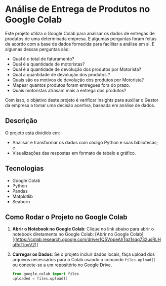 # Análise de Entrega de Produtos no Google Colab

Este projeto utiliza o Google Colab para analisar os dados de entregas de produtos de uma determinada empresa.
E algumas perguntas foram feitas de acordo com a base de dados fornecida para facilitar a análise em si. E algumas dessas perguntas são:

 - Qual é o total de faturamento?
 - Qual é a quantidade de motoristas?
 - Qual é a quantidade de devolução dos produtos por Motorista?
 - Qual a quantidade de devolução dos produtos ?
 - Quais são os motivos de devolução dos produtos por Motorista?
 - Mapear quantos produtos foram entregues fora do prazo.
 - Quais motoristas atrasam mais a entrega dos produtos?

Com isso, o objetivo deste projeto é verificar insights para auxiliar o Gestor da empresa a tomar uma decisão acertiva, 
baseada em análise de dados.

## Descrição

O projeto está dividido em:
- Analisar e transformar os dados com código Python e suas bibliotecas; e
- Visualizações das respostas em formato de tabelo e gráfico.

## Tecnologias

- Google Colab
- Python
- Pandas
- Matplotlib
- Seaborn

## Como Rodar o Projeto no Google Colab

1. **Abrir o Notebook no Google Colab**: Clique no link abaixo para abrir o notebook diretamente no Google Colab:
   [Abrir no Google Colab][(https://colab.research.google.com/drive/1Q5VppeAhTqz1sqq732usRLHuRdTlovV2)]

2. **Carregar os Dados**: Se o projeto incluir dados locais, faça upload dos arquivos necessários para o Colab usando o comando `files.upload()` ou conecte-se a um repositório no Google Drive.

   ```python
   from google.colab import files
   uploaded = files.upload()

